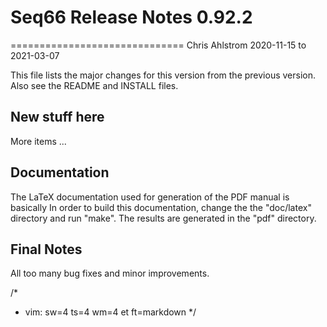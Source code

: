 # Seq66 Release Notes 0.92.2
==============================
Chris Ahlstrom
2020-11-15 to 2021-03-07

This file lists the major changes for this version from the previous version.
Also see the README and INSTALL files.

## New stuff here

More items ...

## Documentation

The LaTeX documentation used for generation of the PDF manual is basically
In order to build this documentation, change the the "doc/latex" directory and
run "make".  The results are generated in the "pdf" directory.

## Final Notes

All too many bug fixes and minor improvements.

/*
 * vim: sw=4 ts=4 wm=4 et ft=markdown
 */
